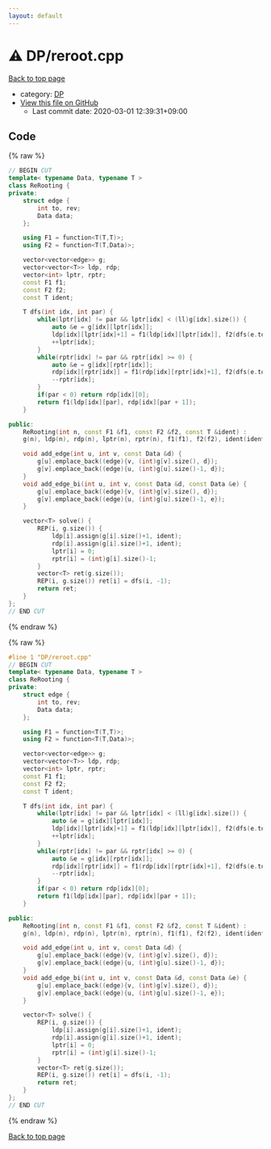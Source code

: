 ```yaml
---
layout: default
---
```


<!-- mathjax config similar to math.stackexchange -->
<script type="text/javascript" async
  src="https://cdnjs.cloudflare.com/ajax/libs/mathjax/2.7.5/MathJax.js?config=TeX-MML-AM_CHTML">
</script>
<script type="text/x-mathjax-config">
  MathJax.Hub.Config({
    TeX: { equationNumbers: { autoNumber: "AMS" }},
    tex2jax: {
      inlineMath: [ ['$','$'] ],
      processEscapes: true
    },
    "HTML-CSS": { matchFontHeight: false },
    displayAlign: "left",
    displayIndent: "2em"
  });
</script>

<script type="text/javascript" src="https://cdnjs.cloudflare.com/ajax/libs/jquery/3.4.1/jquery.min.js"></script>
<script src="https://cdn.jsdelivr.net/npm/jquery-balloon-js@1.1.2/jquery.balloon.min.js" integrity="sha256-ZEYs9VrgAeNuPvs15E39OsyOJaIkXEEt10fzxJ20+2I=" crossorigin="anonymous"></script>
<script type="text/javascript" src="../../assets/js/copy-button.js"></script>
<link rel="stylesheet" href="../../assets/css/copy-button.css" />


# :warning: DP/reroot.cpp

<a href="../../index.html">Back to top page</a>

* category: <a href="../../index.html#e2fca8135c2fadca093abd79a6b1c0d2">DP</a>
* <a href="{{ site.github.repository_url }}/blob/master/DP/reroot.cpp">View this file on GitHub</a>
    - Last commit date: 2020-03-01 12:39:31+09:00




## Code

<a id="unbundled"></a>
{% raw %}
```cpp
// BEGIN CUT
template< typename Data, typename T >
class ReRooting {
private:
    struct edge {
        int to, rev;
        Data data;
    };

    using F1 = function<T(T,T)>;
    using F2 = function<T(T,Data)>;

    vector<vector<edge>> g;
    vector<vector<T>> ldp, rdp;
    vector<int> lptr, rptr;
    const F1 f1;
    const F2 f2;
    const T ident;

    T dfs(int idx, int par) {
        while(lptr[idx] != par && lptr[idx] < (ll)g[idx].size()) {
            auto &e = g[idx][lptr[idx]];
            ldp[idx][lptr[idx]+1] = f1(ldp[idx][lptr[idx]], f2(dfs(e.to, e.rev), e.data));
            ++lptr[idx];
        }
        while(rptr[idx] != par && rptr[idx] >= 0) {
            auto &e = g[idx][rptr[idx]];
            rdp[idx][rptr[idx]] = f1(rdp[idx][rptr[idx]+1], f2(dfs(e.to, e.rev), e.data));
            --rptr[idx];
        }
        if(par < 0) return rdp[idx][0];
        return f1(ldp[idx][par], rdp[idx][par + 1]);
    }

public:
    ReRooting(int n, const F1 &f1, const F2 &f2, const T &ident) :
    g(n), ldp(n), rdp(n), lptr(n), rptr(n), f1(f1), f2(f2), ident(ident) {}

    void add_edge(int u, int v, const Data &d) {
        g[u].emplace_back((edge){v, (int)g[v].size(), d});
        g[v].emplace_back((edge){u, (int)g[u].size()-1, d});
    }
    void add_edge_bi(int u, int v, const Data &d, const Data &e) {
        g[u].emplace_back((edge){v, (int)g[v].size(), d});
        g[v].emplace_back((edge){u, (int)g[u].size()-1, e});
    }

    vector<T> solve() {
        REP(i, g.size()) {
            ldp[i].assign(g[i].size()+1, ident);
            rdp[i].assign(g[i].size()+1, ident);
            lptr[i] = 0;
            rptr[i] = (int)g[i].size()-1;
        }
        vector<T> ret(g.size());
        REP(i, g.size()) ret[i] = dfs(i, -1);
        return ret;
    }
};
// END CUT
```
{% endraw %}

<a id="bundled"></a>
{% raw %}
```cpp
#line 1 "DP/reroot.cpp"
// BEGIN CUT
template< typename Data, typename T >
class ReRooting {
private:
    struct edge {
        int to, rev;
        Data data;
    };

    using F1 = function<T(T,T)>;
    using F2 = function<T(T,Data)>;

    vector<vector<edge>> g;
    vector<vector<T>> ldp, rdp;
    vector<int> lptr, rptr;
    const F1 f1;
    const F2 f2;
    const T ident;

    T dfs(int idx, int par) {
        while(lptr[idx] != par && lptr[idx] < (ll)g[idx].size()) {
            auto &e = g[idx][lptr[idx]];
            ldp[idx][lptr[idx]+1] = f1(ldp[idx][lptr[idx]], f2(dfs(e.to, e.rev), e.data));
            ++lptr[idx];
        }
        while(rptr[idx] != par && rptr[idx] >= 0) {
            auto &e = g[idx][rptr[idx]];
            rdp[idx][rptr[idx]] = f1(rdp[idx][rptr[idx]+1], f2(dfs(e.to, e.rev), e.data));
            --rptr[idx];
        }
        if(par < 0) return rdp[idx][0];
        return f1(ldp[idx][par], rdp[idx][par + 1]);
    }

public:
    ReRooting(int n, const F1 &f1, const F2 &f2, const T &ident) :
    g(n), ldp(n), rdp(n), lptr(n), rptr(n), f1(f1), f2(f2), ident(ident) {}

    void add_edge(int u, int v, const Data &d) {
        g[u].emplace_back((edge){v, (int)g[v].size(), d});
        g[v].emplace_back((edge){u, (int)g[u].size()-1, d});
    }
    void add_edge_bi(int u, int v, const Data &d, const Data &e) {
        g[u].emplace_back((edge){v, (int)g[v].size(), d});
        g[v].emplace_back((edge){u, (int)g[u].size()-1, e});
    }

    vector<T> solve() {
        REP(i, g.size()) {
            ldp[i].assign(g[i].size()+1, ident);
            rdp[i].assign(g[i].size()+1, ident);
            lptr[i] = 0;
            rptr[i] = (int)g[i].size()-1;
        }
        vector<T> ret(g.size());
        REP(i, g.size()) ret[i] = dfs(i, -1);
        return ret;
    }
};
// END CUT

```
{% endraw %}

<a href="../../index.html">Back to top page</a>


